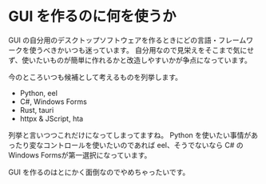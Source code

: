 # GUI を作るのに何を使うか

GUI の自分用のデスクトップソフトウェアを作るときにどの言語・フレームワークを使うべきかいつも迷っています。
自分用なので見栄えをそこまで気にせず、使いたいものが簡単に作れるかと改造しやすいかが争点になっています。

今のところいつも候補として考えるものを列挙します。

- Python, eel
- C#, Windows Forms
- Rust, tauri
- httpx & JScript, hta

列挙と言いつつこれだけになってしまってますね。
Python を使いたい事情があったり変なコントロールを使いたいのであれば eel、そうでないなら C# の Windows Formsが第一選択になっています。

GUI を作るのはとにかく面倒なのでやめちゃったいです。